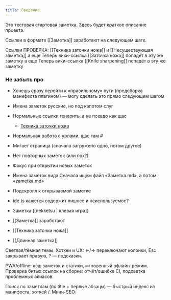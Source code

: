 ```yaml
---
title: Введение
---
```


Это тестовая стартовая заметка. Здесь будет краткое описание проекта.

Ссылки в формате [[Заметка]] заработают на следующем шаге.

Ссылки ПРОВЕРКА: [[Техника заточки ножа]] и [[Несуществующая заметка]]
а еще Теперь вики-ссылка [[Заточка ножа]] попадёт в эту же заметку
а еще Теперь вики-ссылка [[Knife sharpening]] попадёт в эту же заметку


### Не забыть про 
- Хочешь сразу перейти к «правильному» пути (предсборка манифеста плагином) — могу сделать это прямо следующим шагом

- Имена заметок русские, но под капотом слуг

- Нормальные ссылки генерить, а не псевдо как щас 
  - <a href="#" class="wikilink" data-slug="tehnika-zatochki-nozha" data-missing="false">Техника заточки ножа</a>
- Нормальная работа с урлами, щас там #
- Мигает страница (сначала загружено одно, потом другое)
- Нет повторных заметок (или пох?)
- Фокус при открытии новых заметок
- Имена заметок вида Сначала ищем файл «Заметка.md», а потом «zametka.md»
- Подскролл к открываемой заметке
- ide.ts кажется содержит лишнее и неиспользуемое?
- Заметка [[nekketsu | клевая игра]]
- [[Заметка]] заработают
-  [[Техника заточки ножа]]
- [[Длинная заметка]]


Светлая/тёмная темы.
Хоткеи и UX: ←/→ переключают колонки, Esc закрывает правую, ? — подсказки.


PWA/offline: кэш заметок и статики, мгновенный офлайн-режим.
Проверка битых ссылок на сборке: отчёт/ошибка CI, подсветка проблемных алиасов.

Поиск по заметкам (по title + первые абзацы) — быстрый индекс из манифеста, хоткей /.
Мини-SEO: <title>, meta description из frontmatter, canonical, опционально sitemap.
Сохранение позиций скролла между сессиями (localStorage) и «продолжить чтение».
Полировка визуала под Энди: тонкие детали типографики, вертикальный ритм, 
